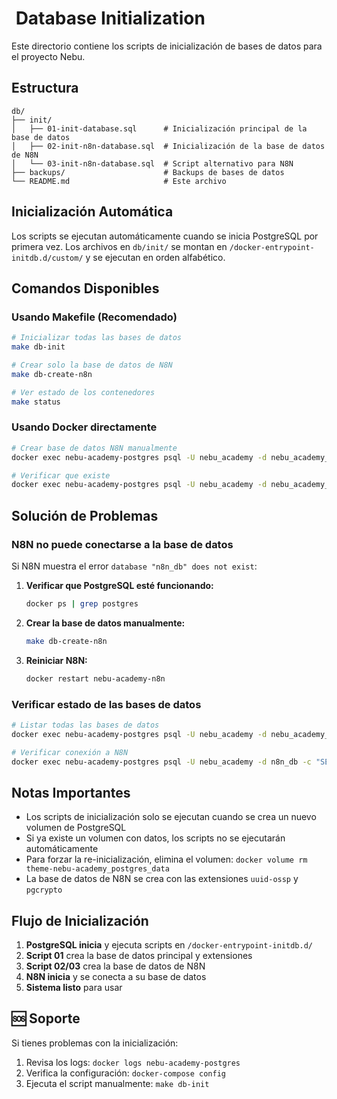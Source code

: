 # ️ Database Initialization

Este directorio contiene los scripts de inicialización de bases de datos para el proyecto Nebu.

##  Estructura

```
db/
├── init/
│   ├── 01-init-database.sql      # Inicialización principal de la base de datos
│   ├── 02-init-n8n-database.sql  # Inicialización de la base de datos de N8N
│   └── 03-init-n8n-database.sql  # Script alternativo para N8N
├── backups/                      # Backups de bases de datos
└── README.md                     # Este archivo
```

##  Inicialización Automática

Los scripts se ejecutan automáticamente cuando se inicia PostgreSQL por primera vez. Los archivos en `db/init/` se montan en `/docker-entrypoint-initdb.d/custom/` y se ejecutan en orden alfabético.

## Comandos Disponibles

### Usando Makefile (Recomendado)

```bash
# Inicializar todas las bases de datos
make db-init

# Crear solo la base de datos de N8N
make db-create-n8n

# Ver estado de los contenedores
make status
```

### Usando Docker directamente

```bash
# Crear base de datos N8N manualmente
docker exec nebu-academy-postgres psql -U nebu_academy -d nebu_academy_dev -c "CREATE DATABASE n8n_db;"

# Verificar que existe
docker exec nebu-academy-postgres psql -U nebu_academy -d nebu_academy_dev -c "\l" | grep n8n
```

##  Solución de Problemas

### N8N no puede conectarse a la base de datos

Si N8N muestra el error `database "n8n_db" does not exist`:

1. **Verificar que PostgreSQL esté funcionando:**
   ```bash
   docker ps | grep postgres
   ```

2. **Crear la base de datos manualmente:**
   ```bash
   make db-create-n8n
   ```

3. **Reiniciar N8N:**
   ```bash
   docker restart nebu-academy-n8n
   ```

### Verificar estado de las bases de datos

```bash
# Listar todas las bases de datos
docker exec nebu-academy-postgres psql -U nebu_academy -d nebu_academy_dev -c "\l"

# Verificar conexión a N8N
docker exec nebu-academy-postgres psql -U nebu_academy -d n8n_db -c "SELECT 1;"
```

##  Notas Importantes

- Los scripts de inicialización solo se ejecutan cuando se crea un nuevo volumen de PostgreSQL
- Si ya existe un volumen con datos, los scripts no se ejecutarán automáticamente
- Para forzar la re-inicialización, elimina el volumen: `docker volume rm theme-nebu-academy_postgres_data`
- La base de datos de N8N se crea con las extensiones `uuid-ossp` y `pgcrypto`

##  Flujo de Inicialización

1. **PostgreSQL inicia** y ejecuta scripts en `/docker-entrypoint-initdb.d/`
2. **Script 01** crea la base de datos principal y extensiones
3. **Script 02/03** crea la base de datos de N8N
4. **N8N inicia** y se conecta a su base de datos
5. **Sistema listo** para usar

## 🆘 Soporte

Si tienes problemas con la inicialización:

1. Revisa los logs: `docker logs nebu-academy-postgres`
2. Verifica la configuración: `docker-compose config`
3. Ejecuta el script manualmente: `make db-init`